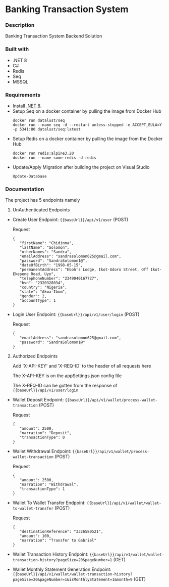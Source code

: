# Banking Transaction System

### Description
Banking Transaction System Backend Solution

### Built with
- .NET 8
- C#
- Redis
- Seq
- MSSQL

### Requirements
- Install [.NET 8](https://dotnet.microsoft.com/en-us/download/dotnet/8.0).
- Setup Seq on a docker container by pulling the image from Docker Hub
  ```
  docker run datalust/seq
  docker run --name seq -d --restart unless-stopped -e ACCEPT_EULA=Y -p 5341:80 datalust/seq:latest
  ```
- Setup Redis on a docker container by pulling the image from the Docker Hub
  ```
  docker run redis:alpine3.20
  docker run --name some-redis -d redis
  ```
- Update/Apply Migration after building the project on Visual Studio
  ```
  Update-Database
  ```

### Documentation
The project has 5 endpoints namely

1. UnAuthenticated Endpoints
- Create User Endpoint: ````{{baseUrl}}/api/v1/user```` (POST)
  
  Request
  ```
  {
     "firstName": "Chidinma",
     "lastName": "Solomon",
     "otherNames": "Sandra",
     "emailAddress": "sandrasolomon625@gmail.com",
     "password": "SandraSolomon1@",
     "dateOfBirth": "1998-05-15",
     "permanentAddress": "Eboh's Lodge, Ikot-Udoro Street, Off Ikot-Ekepene Road, Uyo",
     "telephoneNumber": "2349040167727",
     "bvn": "2320328034",
     "country": "Nigeria",
     "state": "Akwa-Ibom",
     "gender": 2,
     "accountType": 1
  }
  ```
- Login User Endpoint: ````{{baseUrl}}/api/v1/user/login```` (POST)

  Request
  ```
  {
     "emailAddress": "sandrasolomon625@gmail.com",
     "password": "SandraSolomon1@"
  }
  ```

2. Authorized Endpoints
   
   Add 'X-API-KEY' and 'X-REQ-ID' to the header of all requests here

   The X-API-KEY is on the appSettings.json config file
   
   The X-REQ-ID can be gotten from the response of ````{{baseUrl}}/api/v1/user/login````

- Wallet Deposit Endpoint: ````{{baseUrl}}/api/v1/wallet/process-wallet-transaction```` (POST)

  Request
  ```
  {
     "amount": 2500,
     "narration": "Deposit",
     "transactionType": 0
  }
  ```
- Wallet Withdrawal Endpoint: ````{{baseUrl}}/api/v1/wallet/process-wallet-transaction```` (POST)

  Request
  ```
  {
     "amount": 2500,
     "narration": "Withdrawal",
     "transactionType": 1
  }
  ```
- Wallet To Wallet Transfer Endpoint: ````{{baseUrl}}/api/v1/wallet/wallet-to-wallet-transfer```` (POST)

  Request
  ```
  {
     "destinationReference": "3326580521",
     "amount": 100,
     "narration": "Transfer to Gabriel"
  }
  ```
- Wallet Transaction History Endpoint: ````{{baseUrl}}/api/v1/wallet/wallet-transaction-history?pageSize=20&pageNumber=1```` (GET)

- Wallet Monthly Statement Generation Endpoint: ````{{baseUrl}}/api/v1/wallet/wallet-transaction-history?pageSize=20&pageNumber=1&isMonthlyStatement=1&month=9```` (GET)
